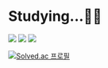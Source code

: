 # Studying...👨‍🏫
<img src="https://img.shields.io/badge/C++-00599C?style=for-the-badge&logo=Cplusplus&logoColor=white">
<img src="https://img.shields.io/badge/Java-FF160B?style=for-the-badge&logo=java&logoColor=white">
<img src="https://img.shields.io/badge/Spring-6DB33F?style=for-the-badge&logo=Spring&logoColor=white">

[![Solved.ac
프로필](http://mazassumnida.wtf/api/generate_badge?boj=sungwon326)](https://solved.ac/sungwon326)
